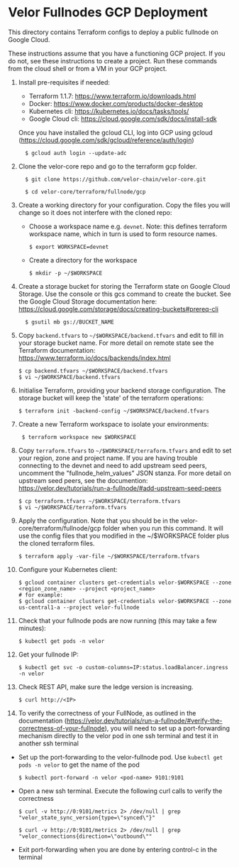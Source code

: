 Velor Fullnodes GCP Deployment
==============================

This directory contains Terraform configs to deploy a public fullnode on Google Cloud.

These instructions assume that you have a functioning GCP project.  If you do not, see these instructions to create a project.  Run these commands from the cloud shell or from a VM in your GCP project.  


1. Install pre-requisites if needed:

   * Terraform 1.1.7: https://www.terraform.io/downloads.html
   * Docker: https://www.docker.com/products/docker-desktop
   * Kubernetes cli: https://kubernetes.io/docs/tasks/tools/
   * Google Cloud cli: https://cloud.google.com/sdk/docs/install-sdk

   Once you have installed the gcloud CLI, log into GCP using gcloud (https://cloud.google.com/sdk/gcloud/reference/auth/login)

         $ gcloud auth login --update-adc


2. Clone the velor-core repo and go to the terraform gcp folder.

         $ git clone https://github.com/velor-chain/velor-core.git

         $ cd velor-core/terraform/fullnode/gcp

3. Create a working directory for your configuration.  Copy the files you will change so it does not interfere with the cloned repo:

   * Choose a workspace name e.g. `devnet`. Note: this defines terraform workspace name, which in turn is used to form resource names.

         $ export WORKSPACE=devnet

   * Create a directory for the workspace

         $ mkdir -p ~/$WORKSPACE

4. Create a storage bucket for storing the Terraform state on Google Cloud Storage.  Use the console or this gcs command to create the bucket.  See the Google Cloud Storage documentation here: https://cloud.google.com/storage/docs/creating-buckets#prereq-cli

         $ gsutil mb gs://BUCKET_NAME

5. Copy `backend.tfvars` to `~/$WORKSPACE/backend.tfvars` and edit to fill in your storage bucket name. For more detail on remote state see the Terraform documentation: https://www.terraform.io/docs/backends/index.html

       $ cp backend.tfvars ~/$WORKSPACE/backend.tfvars
       $ vi ~/$WORKSPACE/backend.tfvars

6. Initialise Terraform, providing your backend storage configuration.  The storage bucket will keep the 'state' of the terraform operations:

       $ terraform init -backend-config ~/$WORKSPACE/backend.tfvars

7. Create a new Terraform workspace to isolate your environments:

        $ terraform workspace new $WORKSPACE

8. Copy `terraform.tfvars` to `~/$WORKSPACE/terraform.tfvars` and edit to set your region, zone and project name.  If you are having trouble connecting to the devnet and need to add upstream seed peers, uncomment the "fullnode_helm_values" JSON stanza.  For more detail on upstream seed peers, see the documention: https://velor.dev/tutorials/run-a-fullnode/#add-upstream-seed-peers

       $ cp terraform.tfvars ~/$WORKSPACE/terraform.tfvars
       $ vi ~/$WORKSPACE/terraform.tfvars

9. Apply the configuration.  Note that you should be in the velor-core/terraform/fullnode/gcp folder when you run this command.  It will use the  config files that you modified in the ~/$WORKSPACE folder plus the cloned terraform files.

       $ terraform apply -var-file ~/$WORKSPACE/terraform.tfvars

10. Configure your Kubernetes client:

        $ gcloud container clusters get-credentials velor-$WORKSPACE --zone <region_zone_name> --project <project_name>
        # for example:
        $ gcloud container clusters get-credentials velor-$WORKSPACE --zone us-central1-a --project velor-fullnode

11. Check that your fullnode pods are now running (this may take a few minutes):

        $ kubectl get pods -n velor

12. Get your fullnode IP:

        $ kubectl get svc -o custom-columns=IP:status.loadBalancer.ingress -n velor

13. Check REST API, make sure the ledge version is increasing.

        $ curl http://<IP>

14. To verify the correctness of your FullNode, as outlined in the documentation (https://velor.dev/tutorials/run-a-fullnode/#verify-the-correctness-of-your-fullnode), you will need to set up a port-forwarding mechanism directly to the velor pod in one ssh terminal and test it in another ssh terminal

   * Set up the port-forwarding to the velor-fullnode pod.  Use `kubectl get pods -n velor` to get the name of the pod

         $ kubectl port-forward -n velor <pod-name> 9101:9101

   * Open a new ssh terminal.  Execute the following curl calls to verify the correctness

         $ curl -v http://0:9101/metrics 2> /dev/null | grep "velor_state_sync_version{type=\"synced\"}"

         $ curl -v http://0:9101/metrics 2> /dev/null | grep "velor_connections{direction=\"outbound\""

   * Exit port-forwarding when you are done by entering control-c in the terminal


